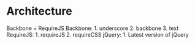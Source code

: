 # Architecture
Backbone + RequireJS
  Backbone:
    1. underscore
    2. backbone
    3. text
  RequireJS:
    1. requireJS
    2. requireCSS
  jQuery:
    1. Latest version of jQuery
